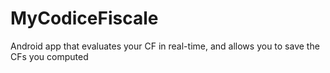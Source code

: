 # MyCodiceFiscale
Android app that evaluates your CF in real-time, and allows you to save the CFs you computed
